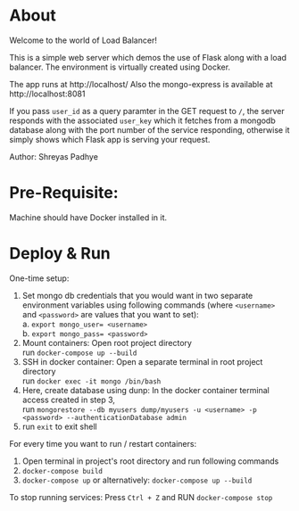 # About
Welcome to the world of Load Balancer!

This is a simple web server which demos the use of Flask along with a load balancer. The environment is virtually created using Docker.

The app runs at http://localhost/ Also the mongo-express is available at http://localhost:8081

If you pass `user_id` as a query paramter in the GET request to `/`, the server responds with the associated `user_key` which it fetches from a mongodb database along with the port number of the service responding, otherwise it simply shows which Flask app is serving your request.

Author: Shreyas Padhye

# Pre-Requisite:
Machine should have Docker installed in it.

# Deploy & Run
One-time setup:
1. Set mongo db credentials that you would want in two separate environment variables using following commands (where `<username>` and `<password>` are values that you want to set):  
    a. `export mongo_user= <username>`  
    b. `export mongo_pass= <password>`
2. Mount containers: Open root project directory  
        run `docker-compose up --build`
3. SSH in docker container: Open a separate terminal in root project directory  
        run `docker exec -it mongo /bin/bash` 
4. Here, create database using dunp:
        In the docker container terminal access created in step 3,  
        run `mongorestore --db myusers dump/myusers -u <username> -p <password> --authenticationDatabase admin`
5. run `exit` to exit shell

For every time you want to run / restart containers:
1. Open terminal in project's root directory and run following commands 
2. `docker-compose build`
3. `docker-compose up` 
or alternatively: `docker-compose up --build`

To stop running services: Press `Ctrl + Z` and RUN `docker-compose stop`

# Test
- To test load balancer working, you can keep reloading the home page at http://localhost/ and you'll see the page being served from a different flask server everytime.
- To test `user_key` retrieval, pass in the `user_id` as a query parameter to '/' route eg `http://localhost/?user_id=1` will return `one@5cdb5896d7c8` as the key. The response will also contain the port of the flask server that is responding.
- If the request does not contain the `user_id` param, it will fallback to a standard response showing only info about which Flask app is serving and on which port
- user_id from 1 to 7 are available in database and more can be added through mongo-express

# Steps of Development
1. Carefully went over the requirement and understood different aspects of the assignment. 
2. Created virtual environment for flask app along with its folder structure and created requirements.txt file so that it can be served through uWSGI
3. Created wsgi config & basic flask routing at '/' and tested working through `flask run`
4. Dockerized flask and nginx
5. Added code to spin off 3 flask servers via docker containers
6. Added load balancer code to share load among the three flask servers
7. Added mongo integration and included dump restore functionality in Readme to ease deployment
8. Implemented query params handling to query mongodb and fetch appropraite key

# Other useful commands
- `docker-compose ps`
- `mongodump --db myusers -u <username> -p <password> --authenticationDatabase admin`

# TODOs / Future Improvements: 
- mongo: add database not found check
- flask: handle route_not_found default mapping
- Change Dockerfile code to use ENV variable to set .ini file & implement through single docker file
- Explore if it can be done through single app.ini file
- Can add checks for DDoS and block IPs


